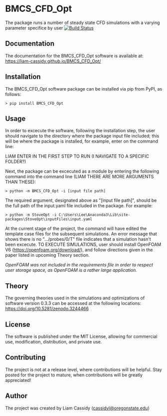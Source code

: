 # BMCS_CFD_Opt
The package runs a number of steady state CFD simulations with a varying parameter specifice by user
[![Build Status](https://travis-ci.org/Liam-Cassidy/BMCS_CFD_Opt.svg?branch=master)](https://travis-ci.org/Liam-Cassidy/BMCS_CFD_Opt)


## Documentation
The documentation for the BMCS_CFD_Opt software is available at: <https://liam-cassidy.github.io/BMCS_CFD_Opt/>

## Installation
The BMCS_CFD_Opt software package can be installed via pip from PyPI, as follows:
```
> pip install BMCS_CFD_Opt
```

## Usage 
In order to excecute the software, following the installation step, the user should navigate to the directory where the package input file included; this will be where the package is installed, for example, enter on the command line:


LIAM ENTER IN THE FIRST STEP TO RUN (I NAVIGATE TO A SPECIFIC FOLDER?)

Next, the package can be excecuted as a module by entering the following command into the command line (LIAM THERE ARE MORE ARGUMENTS THAN THESE):
```
> python -m BMCS_CFD_Opt -i [input file path]
```

The required argument, designated above as "[input file path]", should be the full path of the input.yaml file included in the package. For example:
```
> python -m StoveOpt -i C:\Users\Lee\Anaconda3\Lib\site-packages\StoveOpt\inputFiles\input.yaml
```

At the current stage of the project, the command will have edited the template case files for the subsequent simulations. An error message that shows there is no ".../probes/0/T" file indicates that a simulation hasn't been excecute.
TO EXECUTE SIMULATIONS, user should install OpenFOAM V6 (https://openfoam.org/download/), and follow directions given in the paper listed in upcoming Theory section.

*OpenFOAM was not included in the requirements file in order to respect user storage space, as OpenFOAM is a rather large application.*


## Theory
The governing theories used in the simulations and optimizations of software version 0.3.3 can be accessed at the following locations: <https://doi.org/10.5281/zenodo.3244466>

## License
The software is published under the MIT License, allowing for commercial use, modification, distribution, and private use.

## Contributing
The project is not at a release level, where contributions will be helpful. Stay posted for the project to mature, when contributions will be greatly appreciated!


## Author
The project was created by Liam Cassidy (cassidyl@oregonstate.edu)


